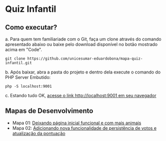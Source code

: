 # Quiz Infantil

## Como executar?

a. Para quem tem familiariade com o Git, faça um clone através do comando apresentado abaixo ou baixe pelo download disponível no botão mostrado acima em "Code".
```
git clone https://github.com/unicesumar-eduardobona/mapa-quiz-infantil.git
```

b. Após baixar, abra a pasta do projeto e dentro dela execute o comando do PHP Server Embutido:
```
php -S localhost:9001
```
c. Estando tudo OK, [acesse o link http://localhost:9001 em seu navegador](http://localhost:9001)

## Mapas de Desenvolvimento

- Mapa 01: [Deixando página inicial funcional e com mais animais](./mapa/Mapa-01.md)
- Mapa 02: [Adicionando nova funcionalidade de persistência de votos e atualização da pontuação](./mapa/Mapa-02.md)
